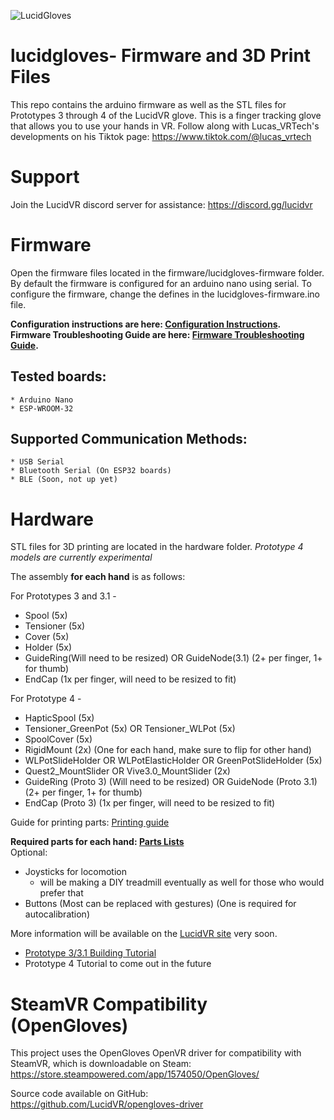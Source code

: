 ![LucidGloves](https://cdn.discordapp.com/attachments/785135646082990120/873666310855360582/LucidGlovesBlackwbkgnd.png)

# lucidgloves- Firmware and 3D Print Files
This repo contains the arduino firmware as well as the STL files for Prototypes 3 through 4 of the LucidVR glove. This is a finger tracking glove that allows you to use your hands in VR. Follow along with Lucas_VRTech's developments on his Tiktok page:
https://www.tiktok.com/@lucas_vrtech

# Support
Join the LucidVR discord server for assistance:
https://discord.gg/lucidvr


# Firmware
Open the firmware files located in the firmware/lucidgloves-firmware folder.
By default the firmware is configured for an arduino nano using serial.
To configure the firmware, change the defines in the lucidgloves-firmware.ino file.

**Configuration instructions are here: [Configuration Instructions](https://github.com/LucidVR/lucidgloves/wiki/Firmware-Setup-and-Customization-Tutorial).**\
**Firmware Troubleshooting Guide are here: [Firmware Troubleshooting Guide](https://github.com/LucidVR/lucidgloves/wiki/Firmware-Troubleshooting-Guide).** 

## Tested boards:
	* Arduino Nano
	* ESP-WROOM-32

## Supported Communication Methods:
	* USB Serial
	* Bluetooth Serial (On ESP32 boards)
	* BLE (Soon, not up yet)

# Hardware
STL files for 3D printing are located in the hardware folder. 
*Prototype 4 models are currently experimental*

The assembly **for each hand** is as follows:

For Prototypes 3 and 3.1 - 
* Spool (5x)
* Tensioner (5x)
* Cover (5x)
* Holder (5x)
* GuideRing(Will need to be resized) OR GuideNode(3.1) (2+ per finger, 1+ for thumb)
* EndCap (1x per finger, will need to be resized to fit) 

For Prototype 4 - 
* HapticSpool (5x)
* Tensioner_GreenPot (5x) OR Tensioner_WLPot (5x)
* SpoolCover (5x)
* RigidMount (2x) (One for each hand, make sure to flip for other hand)
* WLPotSlideHolder OR WLPotElasticHolder OR GreenPotSlideHolder (5x)
* Quest2_MountSlider OR Vive3.0_MountSlider (2x)
* GuideRing (Proto 3) (Will need to be resized) OR GuideNode (Proto 3.1) (2+ per finger, 1+ for thumb)
* EndCap (Proto 3) (1x per finger, will need to be resized to fit)


Guide for printing parts: [Printing guide](https://github.com/LucidVR/lucidgloves-hardware/wiki/Parts-Printing-Guide)

**Required parts for each hand: [Parts Lists](https://github.com/LucidVR/lucidgloves/wiki/Parts-Lists)**  
Optional:  
* Joysticks for locomotion 
  - will be making a DIY treadmill eventually as well for those who would prefer that  
* Buttons (Most can be replaced with gestures) (One is required for autocalibration)

More information will be available on the [LucidVR site](http://lucidvrtech.com/) very soon.  
*  [Prototype 3/3.1 Building Tutorial](https://youtu.be/Qj4hqRKiy8g)
*  Prototype 4 Tutorial to come out in the future

# SteamVR Compatibility (OpenGloves)
This project uses the OpenGloves OpenVR driver for compatibility with SteamVR, which is downloadable on Steam:  
https://store.steampowered.com/app/1574050/OpenGloves/

Source code available on GitHub:  
https://github.com/LucidVR/opengloves-driver
